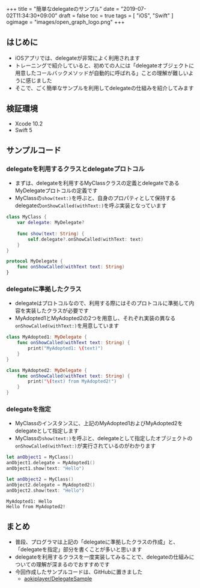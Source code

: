 +++
title = "簡単なdelegateのサンプル"
date = "2019-07-02T11:34:30+09:00"
draft = false
toc = true
tags = [ "iOS", "Swift" ]
ogimage = "images/open_graph_logo.png"
+++

## はじめに
- iOSアプリでは、delegateが非常によく利用されます
- トレーニングで紹介していると、初めての人には「delegateオブジェクトに用意したコールバックメソッドが自動的に呼ばれる」ことの理解が難しいように感じました
- そこで、ごく簡単なサンプルを利用してdelegateの仕組みを紹介してみます

## 検証環境
- Xcode 10.2
- Swift 5

## サンプルコード
### delegateを利用するクラスとdelegateプロトコル
- まずは、delegateを利用するMyClassクラスの定義とdelegateであるMyDelegateプロトコルの定義です
- MyClassの`show(text:)`を呼ぶと、自身のプロパティとして保持するdelegateの`onShowCalled(withText:)`を呼ぶ実装となっています

```swift
class MyClass {
    var delegate: MyDelegate?
    
    func show(text: String) {
        self.delegate?.onShowCalled(withText: text)
    }
}

protocol MyDelegate {
    func onShowCalled(withText text: String)
}
```

### delegateに準拠したクラス
- delegateはプロトコルなので、利用する際にはそのプロトコルに準拠して内容を実装したクラスが必要です
- MyAdopted1とMyAdopted2の2つを用意し、それぞれ実装の異なる`onShowCalled(withText:)`を用意しています

```swift
class MyAdopted1: MyDelegate {
    func onShowCalled(withText text: String) {
        print("MyAdopted1: \(text)")
    }
}

class MyAdopted2: MyDelegate {
    func onShowCalled(withText text: String) {
        print("\(text) from MyAdopted2!")
    }
}
```

### delegateを指定
- MyClassのインスタンスに、上記のMyAdopted1およびMyAdopted2をdelegateとして指定します
- MyClassの`show(text:)`を呼ぶと、delegateとして指定したオブジェクトの`onShowCalled(withText:)`が実行されているのがわかります

```swift
let anObject1 = MyClass()
anObject1.delegate = MyAdopted1()
anObject1.show(text: "Hello")

let anObject2 = MyClass()
anObject2.delegate = MyAdopted2()
anObject2.show(text: "Hello")
```

```terminal
MyAdopted1: Hello
Hello from MyAdopted2!
```

## まとめ
- 普段、プログラマは上記の「delegateに準拠したクラスの作成」と、「delegateを指定」部分を書くことが多いと思います
- delegateを利用するクラスを一度実装してみることで、delegateの仕組みについての理解が深まるのでおすすめです
- 今回作成したサンプルコードは、GitHubに置きました
    - [aokiplayer/DelegateSample](https://github.com/aokiplayer/DelegateSample)
